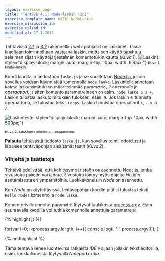 ```yaml
---
layout: exercise_page
title: "Tehtävä 4.1: Node-laskin (2p)"
exercise_template_name: W4E01.NodeLaskin
exercise_discussion_id:
exercise_upload_id:
modified_at: 27.1.2018
---
```


Tehtävissä [2.2](../../osa2/tehtava22) ja [3.2](../../osa3/tehtava32) rakennettiin web-pohjaset nelilaskimet. Tässä laaditaan toiminnoiltaan vastaana laskin,
mutta sen käyttö tapahtuu selaimen sijaan käyttöjärjestelmän komentotulkin
kautta (*Kuva 1*).
![Laskin](../img/node_laskin.png "Laskin"){: style="display: block; margin: auto; margin-top: 10px; width: 600px;"}
<small>Kuva 1. Node-laskin.</small>

Koodi laaditaan tiedostoon `laske.js` ja se suoritetaan [Node:lla][node],
jolloin sovellus voidaan käynnistää  komennolla `node laske`. Laskimelle
annetaan kolme laskutoimituksen määrittelemää parametria, *2 operandia* ja
*operaattori*, ja siten komento parametreineen on esim. `node laske 6 3 +`.
Laskin tulostaa laskutoimituksen tuloksen, esim. `9`. Jos laskin ei tunnista
operaattoria, se tulostaa tekstin `oops`. Laskin tunnistaa
operaattorit `+`, `-`, `x` ja `/`.

[node]: https://nodejs.org


![Laskintesti](../img/node_laskin_testi.png "Laskintesti"){: style="display: block; margin: auto; margin-top: 10px; width: 500px;"}

<small>Kuva 2. Laskimen toiminnan testaaminen.</small>

**Palauta**  tehtävästä tiedosto `laske.js`, kun sovellus
toimii odotetusti ja läpäisee tehtäväpohjan sisältämät testit (*Kuva 2*).

### Vihjeitä ja lisätietoja

Tehtävä edellyttää, että kehitysympäristöön on asennettu [Node.js][node], jonka
sivustolta paketin voi ladata. Sivustolta löytyy myös ohjeita *Node:n* asetamisesta
eri ympäristöihin. Luokkakoneisiin *Node* on asennettu.

Kun *Node* on käytettävissä, tehtäväpohjan koodin pitäisi tulostaa teksti
`Hello Node!` komennolla `node laske`.

Komentoriville annetut parametrit löytyvät
taulukosta
[process.argv](https://nodejs.org/dist/latest-v8.x/docs/api/process.html#process_process_argv).
Esim. seuraavalla koodilla voi tutkia komennolle annettuja parametreja:

{% highlight js %}

for(var i=0; i<process.argv.length; i++){
  console.log(i, ':', process.argv[i]);
}

{% endhighlight %}

Tämä tehtävä lienee luontevinta ratkaista *IDE:n* sijaan jollakin tekstieditorilla,
esim. luokkakoneista löytyvällä *Notepad++:lla*.
